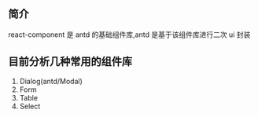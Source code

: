 ## 简介

react-component 是 antd 的基础组件库,antd 是基于该组件库进行二次 ui 封装

## 目前分析几种常用的组件库

1. Dialog(antd/Modal)
2. Form
3. Table
4. Select
